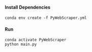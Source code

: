
#### Install Dependencies
```shell
conda env create -f PyWebScraper.yml
```
#### Run
```shell
conda activate PyWebScraper
python main.py
```